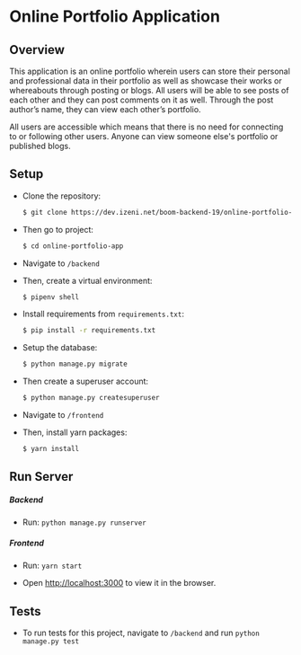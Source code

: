 # Online Portfolio Application

## Overview

This application is an online portfolio wherein users can store their personal and professional data in their portfolio as well as showcase their works or whereabouts through posting or blogs. All users will be able to see posts of each other and they can post comments on it as well. Through the post author’s name, they can view each other’s portfolio.

All users are accessible which means that there is no need for connecting to or following other users. Anyone can view someone else's portfolio or published blogs.

## Setup

- Clone the repository:

  ```bash
  $ git clone https://dev.izeni.net/boom-backend-19/online-portfolio-app.git
  ```

- Then go to project:

  ```bash
  $ cd online-portfolio-app

  ```

- Navigate to `/backend`
- Then, create a virtual environment:

  ```bash
  $ pipenv shell
  ```

- Install requirements from `requirements.txt`:

  ```bash
  $ pip install -r requirements.txt
  ```

- Setup the database:

  ```bash
  $ python manage.py migrate
  ```

- Then create a superuser account:

  ```bash
  $ python manage.py createsuperuser

  ```

- Navigate to `/frontend`
- Then, install yarn packages:
  ```bash
  $ yarn install
  ```

## Run Server

##### Backend

- Run: `python manage.py runserver`

##### Frontend

- Run: `yarn start`

- Open [http://localhost:3000](http://localhost:3000) to view it in the browser.

## Tests

- To run tests for this project, navigate to `/backend` and run `python manage.py test`
